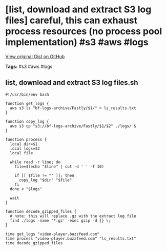 # [list, download and extract S3 log files] careful, this can exhaust process resources (no process pool implementation) #s3 #aws #logs

[View original Gist on GitHub](https://gist.github.com/Integralist/8b58308965b9b1839f3c76eb610d43ab)

**Tags:** #s3 #aws #logs

## list, download and extract S3 log files.sh

```shell
#!/usr/bin/env bash

function get_logs {
  aws s3 ls "bf-logs-archive/Fastly/$1/" > ls_results.txt
}

function copy_log {
  aws s3 cp "s3://bf-logs-archive/Fastly/$1/$2" ./logs/ &
}

function process {
  local dir=$1
  local logs=$2
  local file

  while read -r line; do
    file=$(echo "$line" | cut -d ' ' -f 10)

    if [[ $file != "" ]]; then
      copy_log "$dir" "$file"
    fi
  done < "$logs"

  wait
}

function decode_gzipped_files {
  # note: this will replace .gz with the extract log file
  find ./logs -name '*.gz' -exec gzip -d {} \;
}

time get_logs "video-player.buzzfeed.com"
time process "video-player.buzzfeed.com" "ls_results.txt"
time decode_gzipped_files
```

